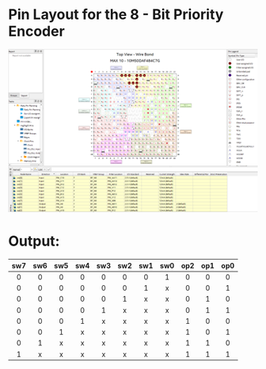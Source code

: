 # Pin Layout for the 8 - Bit Priority Encoder

<img src="https://github.com/joejo-joestar/uni-codes/blob/main/Year%202/Digital%20Design/Media/E05_Run3_PinLayout.png" title="" alt="E04_Run1_PinLayout.png" data-align="center">

# Output:

| sw7 | sw6 | sw5 | sw4 | sw3 | sw2 | sw1 | sw0 | op2 | op1 | op0 |
|:---:|:---:|:---:|:---:|:---:|:---:|:---:|:---:|:---:|:---:|:---:|
| 0   | 0   | 0   | 0   | 0   | 0   | 0   | 1   | 0   | 0   | 0   |
| 0   | 0   | 0   | 0   | 0   | 0   | 1   | x   | 0   | 0   | 1   |
| 0   | 0   | 0   | 0   | 0   | 1   | x   | x   | 0   | 1   | 0   |
| 0   | 0   | 0   | 0   | 1   | x   | x   | x   | 0   | 1   | 1   |
| 0   | 0   | 0   | 1   | x   | x   | x   | x   | 1   | 0   | 0   |
| 0   | 0   | 1   | x   | x   | x   | x   | x   | 1   | 0   | 1   |
| 0   | 1   | x   | x   | x   | x   | x   | x   | 1   | 1   | 0   |
| 1   | x   | x   | x   | x   | x   | x   | x   | 1   | 1   | 1   |
